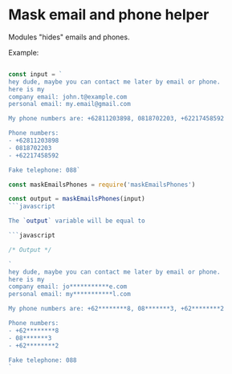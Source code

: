 Mask email and phone helper
====

Modules "hides" emails and phones.

Example:

```javascript

const input = `
hey dude, maybe you can contact me later by email or phone.
here is my 
company email: john.t@example.com
personal email: my.email@gmail.com

My phone numbers are: +62811203898, 0818702203, +62217458592

Phone numbers: 
- +62811203898
- 0818702203
- +62217458592

Fake telephone: 088`

const maskEmailsPhones = require('maskEmailsPhones')

const output = maskEmailsPhones(input)
```javascript

The `output` variable will be equal to

```javascript

/* Output */

`
hey dude, maybe you can contact me later by email or phone.
here is my 
company email: jo***********e.com
personal email: my***********l.com

My phone numbers are: +62********8, 08*******3, +62********2

Phone numbers: 
- +62********8
- 08*******3
- +62********2

Fake telephone: 088
`

```
